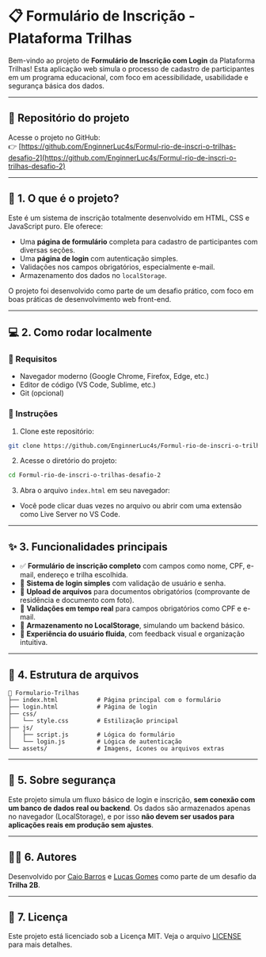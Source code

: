 # 📋 Formulário de Inscrição - Plataforma Trilhas

Bem-vindo ao projeto de **Formulário de Inscrição com Login** da Plataforma Trilhas! Esta aplicação web simula o processo de cadastro de participantes em um programa educacional, com foco em acessibilidade, usabilidade e segurança básica dos dados.

---

## 🔗 Repositório do projeto

Acesse o projeto no GitHub:\
👉 [https://github.com/EnginnerLuc4s/Formul-rio-de-inscri-o-trilhas-desafio-2](https://github.com/EnginnerLuc4s/Formul-rio-de-inscri-o-trilhas-desafio-2)

---

## 📌 1. O que é o projeto?

Este é um sistema de inscrição totalmente desenvolvido em HTML, CSS e JavaScript puro. Ele oferece:

- Uma **página de formulário** completa para cadastro de participantes com diversas seções.
- Uma **página de login** com autenticação simples.
- Validações nos campos obrigatórios, especialmente e-mail.
- Armazenamento dos dados no `localStorage`.

O projeto foi desenvolvido como parte de um desafio prático, com foco em boas práticas de desenvolvimento web front-end.

---

## 💻 2. Como rodar localmente

### 🔧 Requisitos

- Navegador moderno (Google Chrome, Firefox, Edge, etc.)
- Editor de código (VS Code, Sublime, etc.)
- Git (opcional)

### 🚀 Instruções

1. Clone este repositório:

```bash
git clone https://github.com/EnginnerLuc4s/Formul-rio-de-inscri-o-trilhas-desafio-2.git
```

2. Acesse o diretório do projeto:

```bash
cd Formul-rio-de-inscri-o-trilhas-desafio-2
```

3. Abra o arquivo `index.html` em seu navegador:

- Você pode clicar duas vezes no arquivo ou abrir com uma extensão como Live Server no VS Code.

---

## ✨ 3. Funcionalidades principais

- ✅ **Formulário de inscrição completo** com campos como nome, CPF, e-mail, endereço e trilha escolhida.
- 🔐 **Sistema de login simples** com validação de usuário e senha.
- 📁 **Upload de arquivos** para documentos obrigatórios (comprovante de residência e documento com foto).
- 🧠 **Validações em tempo real** para campos obrigatórios como CPF e e-mail.
- 📀 **Armazenamento no LocalStorage**, simulando um backend básico.
- 🎯 **Experiência do usuário fluida**, com feedback visual e organização intuitiva.

---

## 📁 4. Estrutura de arquivos

```
📆 Formulario-Trilhas
├── index.html           # Página principal com o formulário
├── login.html           # Página de login
├── css/
│   └── style.css        # Estilização principal
├── js/
│   ├── script.js        # Lógica do formulário
│   └── login.js         # Lógica de autenticação
└── assets/              # Imagens, ícones ou arquivos extras
```

---

## 🔐 5. Sobre segurança

Este projeto simula um fluxo básico de login e inscrição, **sem conexão com um banco de dados real ou backend**. Os dados são armazenados apenas no navegador (LocalStorage), e por isso **não devem ser usados para aplicações reais em produção sem ajustes**.

---

## 👨‍💻 6. Autores

Desenvolvido por [Caio Barros](https://www.linkedin.com/in/seu-perfil-linkedin) e [Lucas Gomes](https://github.com/EnginnerLuc4s) como parte de um desafio da **Trilha 2B**.

---

## 📄 7. Licença

Este projeto está licenciado sob a Licença MIT. Veja o arquivo [LICENSE](./LICENSE) para mais detalhes.
